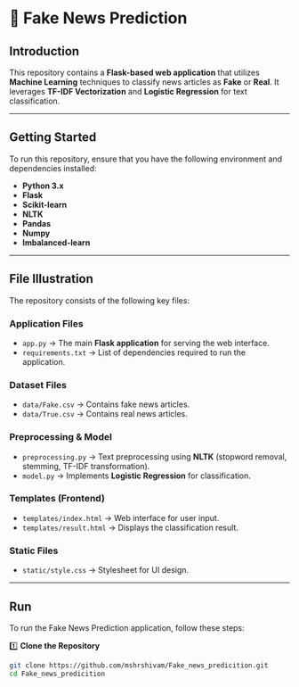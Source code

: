 # 📰 Fake News Prediction

## Introduction
This repository contains a **Flask-based web application** that utilizes **Machine Learning** techniques to classify news articles as **Fake** or **Real**. It leverages **TF-IDF Vectorization** and **Logistic Regression** for text classification.  

---

## Getting Started
To run this repository, ensure that you have the following environment and dependencies installed:

- **Python 3.x**
- **Flask**
- **Scikit-learn**
- **NLTK**
- **Pandas**
- **Numpy**
- **Imbalanced-learn**

---

## File Illustration
The repository consists of the following key files:

### **Application Files**
- `app.py` → The main **Flask application** for serving the web interface.
- `requirements.txt` → List of dependencies required to run the application.

### **Dataset Files**
- `data/Fake.csv` → Contains fake news articles.
- `data/True.csv` → Contains real news articles.

### **Preprocessing & Model**
- `preprocessing.py` → Text preprocessing using **NLTK** (stopword removal, stemming, TF-IDF transformation).
- `model.py` → Implements **Logistic Regression** for classification.

### **Templates (Frontend)**
- `templates/index.html` → Web interface for user input.
- `templates/result.html` → Displays the classification result.

### **Static Files**
- `static/style.css` → Stylesheet for UI design.

---

## Run
To run the Fake News Prediction application, follow these steps:

1️⃣ **Clone the Repository**  
```sh
git clone https://github.com/mshrshivam/Fake_news_predicition.git
cd Fake_news_predicition





